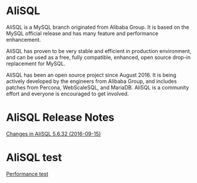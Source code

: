 # AliSQL
AliSQL is a MySQL branch originated from Alibaba Group. It is based on the MySQL official release and has many feature and performance enhancement.  

AliSQL has proven to be very stable and efficient in production environment, and can be used as a free, fully compatible, enhanced, open source drop-in replacement for MySQL.  

AliSQL has been an open source project since August 2016. It is being actively developed by the engineers from Alibaba Group, 
and includes patches from Percona, WebScaleSQL, and MariaDB. AliSQL is a community effort and everyone is encouraged to get involved.  

# AliSQL Release Notes

[Changes in AliSQL 5.6.32 (2016-09-15) ](https://github.com/xpchild/SQL/wiki/AliSQL-Performance-test)

# AliSQL test
[Performance test ](https://github.com/xpchild/SQL/wiki/AliSQL-Performance-test)
